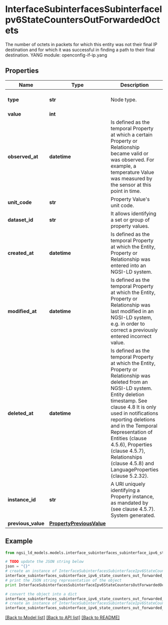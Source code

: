 # InterfaceSubinterfacesSubinterfaceIpv6StateCountersOutForwardedOctets

The number of octets in packets for which this entity was not their final IP destination and for which it was successful in finding a path to their final destination.  YANG module: openconfig-if-ip.yang 

## Properties

Name | Type | Description | Notes
------------ | ------------- | ------------- | -------------
**type** | **str** | Node type.  | [optional] [default to 'Property']
**value** | **int** |  | 
**observed_at** | **datetime** | Is defined as the temporal Property at which a certain Property or Relationship became valid or was observed. For example, a temperature Value was measured by the sensor at this point in time.  | [optional] 
**unit_code** | **str** | Property Value&#39;s unit code.  | [optional] 
**dataset_id** | **str** | It allows identifying a set or group of property values.  | [optional] 
**created_at** | **datetime** | Is defined as the temporal Property at which the Entity, Property or Relationship was entered into an NGSI-LD system.  | [optional] [readonly] 
**modified_at** | **datetime** | Is defined as the temporal Property at which the Entity, Property or Relationship was last modified in an NGSI-LD system, e.g. in order to correct a previously entered incorrect value.  | [optional] [readonly] 
**deleted_at** | **datetime** | Is defined as the temporal Property at which the Entity, Property or Relationship was deleted from an NGSI-LD system.  Entity deletion timestamp. See clause 4.8 It is only used in notifications reporting deletions and in the Temporal Representation of Entities (clause 4.5.6), Properties (clause 4.5.7), Relationships (clause 4.5.8) and LanguageProperties (clause 5.2.32).  | [optional] [readonly] 
**instance_id** | **str** | A URI uniquely identifying a Property instance, as mandated by (see clause 4.5.7). System generated.  | [optional] [readonly] 
**previous_value** | [**PropertyPreviousValue**](PropertyPreviousValue.md) |  | [optional] 

## Example

```python
from ngsi_ld_models.models.interface_subinterfaces_subinterface_ipv6_state_counters_out_forwarded_octets import InterfaceSubinterfacesSubinterfaceIpv6StateCountersOutForwardedOctets

# TODO update the JSON string below
json = "{}"
# create an instance of InterfaceSubinterfacesSubinterfaceIpv6StateCountersOutForwardedOctets from a JSON string
interface_subinterfaces_subinterface_ipv6_state_counters_out_forwarded_octets_instance = InterfaceSubinterfacesSubinterfaceIpv6StateCountersOutForwardedOctets.from_json(json)
# print the JSON string representation of the object
print InterfaceSubinterfacesSubinterfaceIpv6StateCountersOutForwardedOctets.to_json()

# convert the object into a dict
interface_subinterfaces_subinterface_ipv6_state_counters_out_forwarded_octets_dict = interface_subinterfaces_subinterface_ipv6_state_counters_out_forwarded_octets_instance.to_dict()
# create an instance of InterfaceSubinterfacesSubinterfaceIpv6StateCountersOutForwardedOctets from a dict
interface_subinterfaces_subinterface_ipv6_state_counters_out_forwarded_octets_form_dict = interface_subinterfaces_subinterface_ipv6_state_counters_out_forwarded_octets.from_dict(interface_subinterfaces_subinterface_ipv6_state_counters_out_forwarded_octets_dict)
```
[[Back to Model list]](../README.md#documentation-for-models) [[Back to API list]](../README.md#documentation-for-api-endpoints) [[Back to README]](../README.md)


